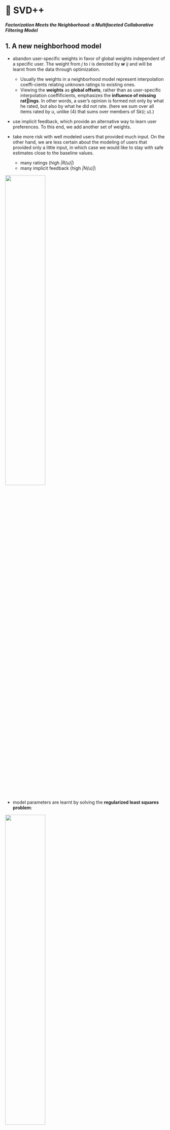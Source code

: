 # 🚗 **SVD++**

##### Factorization Meets the Neighborhood: a Multifaceted Collaborative Filtering Model


## 1. **A new neighborhood model**

- abandon user-specific weights in favor of global weights independent of a specific user. The weight from *j* to *i* is denoted by ***w*** *ij* and will be learnt from the data through optimization.
  - Usually the weights in a neighborhood model represent interpolation coeffi-cients relating unknown ratings to existing ones. 
  - Viewing the **weights** as **global offsets**, rather than as user-specific interpolation coeffificients, emphasizes the **influence of missing ratings**. In other words, a user’s opinion is formed not only by what he rated, but also by what he did not rate. (here we sum over all items rated by *u*, unlike (4) that sums over members of S*k*(*i*; *u*).)

- use implicit feedback, which provide an alternative way to learn user preferences. To this end, we add another set of weights.
- take more risk with well modeled users that provided much input. On the other hand, we are less certain about the modeling of users that provided only a little input, in which case we would like to stay with safe estimates close to the baseline values.
  - many ratings (high *|*R(*u*)*|*) 
  - many implicit feedback (high *|*N(*u*)*|*)

<img src="https://img.imgdb.cn/item/604b1da85aedab222caef29b.png" width="50%" height="50%" />

- model parameters are learnt by solving the **regularized least squares problem**:

<img src="https://img.imgdb.cn/item/604b1de25aedab222caf0ea8.png" width="50%" height="50%" />



## **2. Latent Factor Models Revisited**

#### 2.1 Asymmetric-SVD

prediction rule：

<img src="https://img.imgdb.cn/item/604b1f625aedab222cafd932.png" width="50%" height="50%" />

- each item *i* is associated with three factor vectors *q**i**, x**i**, y**i*** *∈* R*f* .
- instead of providing an explicit parameterization for users, we **represent users through the items that they prefer**.

- advantages
  - provides advantages that are usually regarded as belonging to neighborhood models, namely, an **ability to explain recommendations**（does not employ any level of abstraction on the users side. Hence, predictions are a direct function of past users’ feedback）and to **handle new users seamlessly**（Asymmetric-SVD does not parameterize users, we can handle new users as soon as they provide feed back to the system).

learn the values of involved parameters by minimizing the regularized squared error function, employ a simple gradient descent scheme to solve the system.

<img src="https://img.imgdb.cn/item/604b229d5aedab222cb18b83.png" width="50%" height="50%" />

#### 2.2 SVD++📣

as far as integration of implicit feedback is concerned, we could get more accurate results by a more direct modifification.

<img src="https://img.imgdb.cn/item/604b23fb5aedab222cb24c56.png" width="80%" height="80%" />

SVD++ does not offer the previously mentioned benefits of having less parameters / conveniently handling new users / readily explainable results. 

- This is because we do abstract each user with a factors vector. 
- However,  SVD++ is clearly **advantageous** in terms of **prediction accuracy**. Actually, to our best knowledge, its results are more accurate than all previously published methods on the Netflix data.



## 3. **An Integrated Model**

integrate the **neighborhood model** with our most accurate factor model – **SVD++**. A combined model will sum the predictions of (10) and (15), thereby allowing neighborhood and factor models to enrich each other, as follows:

<img src="https://img.imgdb.cn/item/604b25cf5aedab222cb366c3.png" width="70%" height="70%" />

-  *μ*+ *bu* + *bi*, describes general properties of the item and the user, without accounting for any involved interactions.
- next qT(...) provides the interaction between the user profile and the item profile.
- The final “neighborhood tier” contributes fine grained adjustments that are hard to profile.

